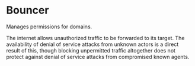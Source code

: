 # Bouncer

Manages permissions for domains. 

The internet allows unauthorized traffic to be forwarded to its target. The availability of denial of service attacks from unknown actors is a direct result of this, though blocking unpermitted traffic altogether does not protect against denial of service attacks from compromised known agents. 
